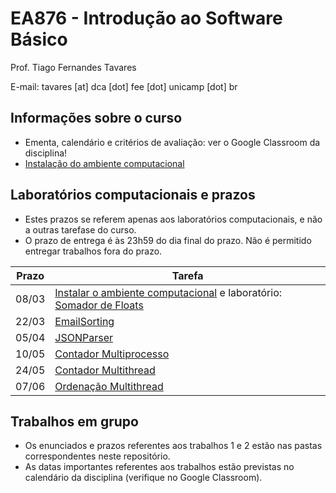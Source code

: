 # EA876 - Introdução ao Software Básico

Prof. Tiago Fernandes Tavares

E-mail: tavares [at] dca [dot] fee [dot] unicamp [dot] br

## Informações sobre o curso
* Ementa, calendário e critérios de avaliação: ver o Google Classroom da
  disciplina!
* [Instalação do ambiente computacional](PREPARAR.md)

## Laboratórios computacionais e prazos
 * Estes prazos se referem apenas aos laboratórios computacionais, e não a
   outras tarefase do curso.
 * O prazo de entrega é às 23h59 do dia final do prazo. Não é permitido entregar
   trabalhos fora do prazo.

Prazo | Tarefa
----- | ------
 08/03    | [Instalar o ambiente computacional](PREPARAR.md) e laboratório: [Somador de Floats](http://www.github.com/EAxxx/somador_de_floats)
 22/03    | [EmailSorting](https://github.com/EAxxx/emailsorting)
 05/04    | [JSONParser](https://github.com/EAxxx/json_parser)
 10/05    | [Contador Multiprocesso](https://github.com/EAxxx/multiprocess_counter)
 24/05    | [Contador Multithread](https://github.com/EAxxx/multithread_counter)
 07/06    | [Ordenação Multithread](https://github.com/EAxxx/multithread_sort)

## Trabalhos em grupo
 * Os enunciados e prazos referentes aos trabalhos 1 e 2 estão nas pastas
   correspondentes neste repositório.
 * As datas importantes referentes aos trabalhos estão previstas no calendário
   da disciplina (verifique no Google Classroom).

